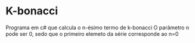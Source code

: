 ﻿# K-bonacci
Programa em c# que calcula o n-ésimo termo de k-bonacci
O parâmetro n pode ser 0, sedo que o primeiro elemeto da série corresponde ao n=0
